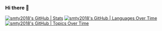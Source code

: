 ### Hi there 👋

[![smty2018's GitHub | Stats](https://stats.quine.sh/smty2018/github?theme=dark)](https://quine.sh?utm_source=widgets&utm_campaign=smty2018)
[![smty2018's GitHub | Languages Over Time](https://stats.quine.sh/smty2018/languages-over-time?theme=dark)](https://quine.sh?utm_source=widgets&utm_campaign=smty2018)
[![smty2018's GitHub | Topics Over Time](https://stats.quine.sh/smty2018/topics-over-time?theme=dark)](https://quine.sh?utm_source=widgets&utm_campaign=smty2018)

<!--
**smty2018/smty2018** is a ✨ _special_ ✨ repository because its `README.md` (this file) appears on your GitHub profile.

Here are some ideas to get you started:

- 🔭 I’m currently working on ...
- 🌱 I’m currently learning ...
- 👯 I’m looking to collaborate on ...
- 🤔 I’m looking for help with ...
- 💬 Ask me about ...
- 📫 How to reach me: ...
- 😄 Pronouns: ...
- ⚡ Fun fact: ...
-->
